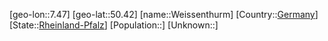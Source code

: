 ﻿---
location: [50.42,7.47]
type: City
tags:
- geo/City


SpocWebEntityId: 35524
isDeleted: false
confidential: public

---
[geo-lon::7.47]
[geo-lat::50.42]
[name::Weissenthurm]
[Country::[Germany](geo/Continent/Europe/Germany.md)]
[State::[Rheinland-Pfalz](geo/Continent/Europe/Germany/Rheinland-Pfalz.md)]
[Population::]
[Unknown::]

